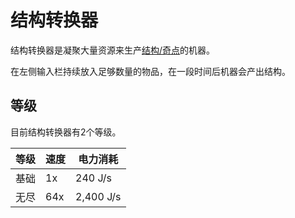 # 结构转换器 

结构转换器是凝聚大量资源来生产[结构/奇点](/Singularities)的机器。

在左侧输入栏持续放入足够数量的物品，在一段时间后机器会产出结构。

## 等级

目前结构转换器有2个等级。

| 等级 | 速度 | 电力消耗 |
| ---- | --- | ------ |
| 基础 | 1x | 240 J/s |
| 无尽 | 64x | 2,400 J/s |
